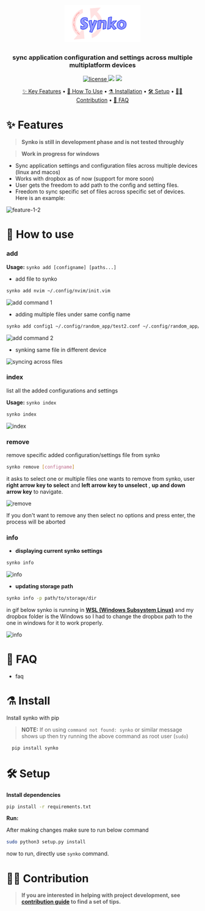 <h1 align="center">
  <br>
  <a href="https://github.com/souvikinator/synko"><img src="https://github.com/souvikinator/synko/blob/master/assets/logo.png" alt="synko" width="200"></a>
  <br>
</h1>

<h3 align="center">sync application configuration and settings across multiple multiplatform devices</h3>
<p align="center">
  <a href="https://opensource.org/licenses/">
    <img src="https://img.shields.io/badge/License-GPL%20v3-yellow.svg"
         alt="license">
  </a>
  <a href="https://github.com/souvikinator/synko/issues"><img src="https://img.shields.io/github/issues/souvikinator/synko"></a>
  <img src="https://img.shields.io/badge/made%20with-python-blue">
</p>

<p align="center">
  <a href="#-features">✨ Key Features</a> •
  <a href="#-how-to-use">📑 How To Use</a> •
  <a href="#%EF%B8%8F-install">⚗️ Installation</a> •
  <a href="#%EF%B8%8F-setup">🛠️ Setup</a> •
  <a href="#-contribution">👨🧑 Contribution</a> •
  <a href="#-faq">🤔 FAQ</a> 
</p>

# ✨ Features

> **Synko is still in development phase and is not tested throughly**

> **Work in progress for windows**

- Sync application settings and configuration files across multiple devices (linux and macos)
- Works with dropbox as of now (support for more soon)
- User gets the freedom to add path to the config and setting files.
- Freedom to sync specific set of files across specific set of devices. Here is an example:

![feature-1-2](https://github.com/souvikinator/synko/blob/master/assets/feature-1-2.png)

# 📑 How to use

### add

**Usage:** `synko add [configname] [paths...]`

- add file to synko

```bash
synko add nvim ~/.config/nvim/init.vim
```

![add command 1](https://github.com/souvikinator/synko/raw/master/assets/add-cmd-1.gif)


- adding multiple files under same config name

```bash
synko add config1 ~/.config/random_app/test2.conf ~/.config/random_app/test3.conf
```

![add command 2](https://github.com/souvikinator/synko/blob/master/assets/add-cmd-2.gif)

- synking same file in different device

![syncing across files](https://github.com/souvikinator/synko/blob/master/assets/synko-add-other-device.gif)

### index

list all the added configurations and settings

**Usage:** `synko index`

```bash
synko index
```

![index](https://github.com/souvikinator/synko/blob/master/assets/index-cmd.gif)

### remove

remove specific added configuration/settings file from synko

```bash
synko remove [configname]
```

it asks to select one or multiple files one wants to remove from synko, user **right arrow key to select** and **left arrow key to unselect** , **up and down arrow key** to navigate.

![remove](https://github.com/souvikinator/synko/raw/master/assets/remove-cmd-1.gif)

If you don't want to remove any then select no options and press enter, the process will be aborted 


### info

- **displaying current synko settings**

```bash
synko info
```

![info](https://github.com/souvikinator/synko/raw/master/assets/info-cmd-1.gif)

- **updating storage path**

```bash
synko info -p path/to/storage/dir
```
in gif below synko is running in **[WSL (Windows Subsystem Linux)](https://docs.microsoft.com/en-us/windows/wsl/about)** and my dropbox folder is the Windows so I had to change the dropbox path to the one in windows for it to work properly.

![info](https://github.com/souvikinator/synko/raw/master/assets/info-path-update.gif)

# 🤔 FAQ

- faq

# ⚗️ Install

Install synko with pip

> **NOTE:** If on using `command not found: synko` or similar message shows up then try running the above command as root user (`sudo`)

```bash
  pip install synko
```

# 🛠️ Setup

**Install dependencies**

```bash
pip install -r requirements.txt
```

**Run:**

After making changes make sure to run below command

```bash
sudo python3 setup.py install
```

now to run, directly use `synko` command.

# 👨🧑 Contribution

> **If you are interested in helping with project development, see [contribution guide](https://github.com/souvikinator/synko/blob/master/CONTRIBUTING.md) to find a set of tips.**

